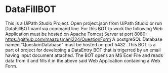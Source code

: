 # DataFillBOT
This is a UiPath Studio Project. Open project.json from UiPath Studio or run DataFillBOT.xaml via command line.
For this BOT to work the following Web Application must be hosted on Apache Tomcat Server at port 8080: https://github.com/maazusmani224/QuestionForm
A postgreSQL Database named "QuestionDatabase" must be hosted on port 5432.
This BOT is a part of project for developing a DataEntry BOT that is trigerred by an email having input document attached.
The BOT  opens an MS Ecel File and reads data from it and fills it in the above said Web Application containing a Web Form.
